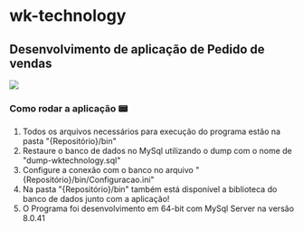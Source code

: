 # wk-technology
## Desenvolvimento de aplicação de Pedido de vendas
<img src="https://img.shields.io/static/v1?label=DELPHI&message=Application&color=red&style=for-the-badge&logo=DELPHI"/>

### Como rodar a aplicação :pager:
  
  1. Todos os arquivos necessários para execução do programa estão na pasta "{Repositório}/bin"
  2. Restaure o banco de dados no MySql utilizando o dump com o nome de "dump-wktechnology.sql"
  3. Configure a conexão com o banco no arquivo "{Repositório}/bin/Configuracao.ini"
  4. Na pasta "{Repositório}/bin" também está disponível a biblioteca do banco de dados junto com a aplicação!
  5. O Programa foi desenvolvimento em 64-bit com MySql Server na versão 8.0.41
 

